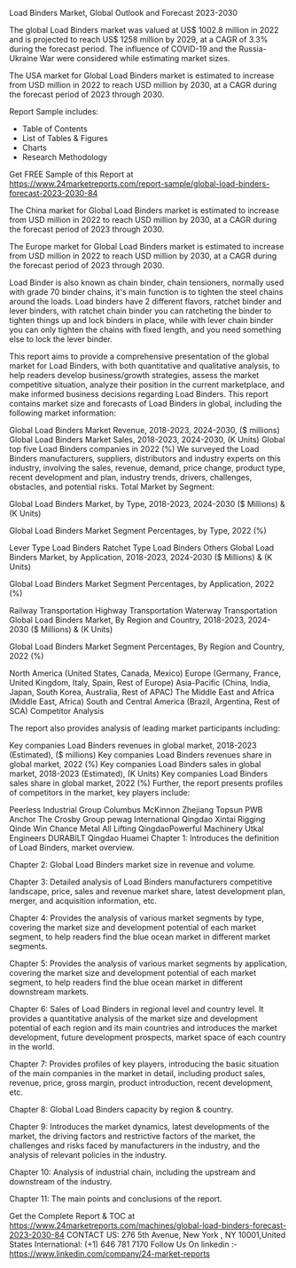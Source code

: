 Load Binders Market, Global Outlook and Forecast 2023-2030

The global Load Binders market was valued at US$ 1002.8 million in 2022 and is projected to reach US$ 1258 million by 2029, at a CAGR of 3.3% during the forecast period. The influence of COVID-19 and the Russia-Ukraine War were considered while estimating market sizes.

The USA market for Global Load Binders market is estimated to increase from USD million in 2022 to reach USD million by 2030, at a CAGR during the forecast period of 2023 through 2030.

Report Sample includes:
- Table of Contents
- List of Tables & Figures
- Charts
- Research Methodology

Get FREE Sample of this Report at https://www.24marketreports.com/report-sample/global-load-binders-forecast-2023-2030-84

The China market for Global Load Binders market is estimated to increase from USD million in 2022 to reach USD million by 2030, at a CAGR during the forecast period of 2023 through 2030.

The Europe market for Global Load Binders market is estimated to increase from USD million in 2022 to reach USD million by 2030, at a CAGR during the forecast period of 2023 through 2030.

Load Binder is also known as chain binder, chain tensioners, normally used with grade 70 binder chains, it's main function is to tighten the steel chains around the loads. Load binders have 2 different flavors, ratchet binder and lever binders, with ratchet chain binder you can ratcheting the binder to tighten things up and lock binders in place, while with lever chain binder you can only tighten the chains with fixed length, and you need something else to lock the lever binder.

This report aims to provide a comprehensive presentation of the global market for Load Binders, with both quantitative and qualitative analysis, to help readers develop business/growth strategies, assess the market competitive situation, analyze their position in the current marketplace, and make informed business decisions regarding Load Binders. This report contains market size and forecasts of Load Binders in global, including the following market information:

Global Load Binders Market Revenue, 2018-2023, 2024-2030, ($ millions)
Global Load Binders Market Sales, 2018-2023, 2024-2030, (K Units)
Global top five Load Binders companies in 2022 (%)
We surveyed the Load Binders manufacturers, suppliers, distributors and industry experts on this industry, involving the sales, revenue, demand, price change, product type, recent development and plan, industry trends, drivers, challenges, obstacles, and potential risks. Total Market by Segment:

Global Load Binders Market, by Type, 2018-2023, 2024-2030 ($ Millions) & (K Units)

Global Load Binders Market Segment Percentages, by Type, 2022 (%)

Lever Type Load Binders
Ratchet Type Load Binders
Others
Global Load Binders Market, by Application, 2018-2023, 2024-2030 ($ Millions) & (K Units)

Global Load Binders Market Segment Percentages, by Application, 2022 (%)

Railway Transportation
Highway Transportation
Waterway Transportation
Global Load Binders Market, By Region and Country, 2018-2023, 2024-2030 ($ Millions) & (K Units)

Global Load Binders Market Segment Percentages, By Region and Country, 2022 (%)

North America (United States, Canada, Mexico)
Europe (Germany, France, United Kingdom, Italy, Spain, Rest of Europe)
Asia-Pacific (China, India, Japan, South Korea, Australia, Rest of APAC)
The Middle East and Africa (Middle East, Africa)
South and Central America (Brazil, Argentina, Rest of SCA)
Competitor Analysis

The report also provides analysis of leading market participants including:

Key companies Load Binders revenues in global market, 2018-2023 (Estimated), ($ millions)
Key companies Load Binders revenues share in global market, 2022 (%)
Key companies Load Binders sales in global market, 2018-2023 (Estimated), (K Units)
Key companies Load Binders sales share in global market, 2022 (%)
Further, the report presents profiles of competitors in the market, key players include:

Peerless Industrial Group
Columbus McKinnon
Zhejiang Topsun
PWB Anchor
The Crosby Group
pewag International
Qingdao Xintai Rigging
Qinde
Win Chance Metal
All Lifting
QingdaoPowerful Machinery
Utkal Engineers
DURABILT
Qingdao Huamei
Chapter 1: Introduces the definition of Load Binders, market overview.

Chapter 2: Global Load Binders market size in revenue and volume.

Chapter 3: Detailed analysis of Load Binders manufacturers competitive landscape, price, sales and revenue market share, latest development plan, merger, and acquisition information, etc.

Chapter 4: Provides the analysis of various market segments by type, covering the market size and development potential of each market segment, to help readers find the blue ocean market in different market segments.

Chapter 5: Provides the analysis of various market segments by application, covering the market size and development potential of each market segment, to help readers find the blue ocean market in different downstream markets.

Chapter 6: Sales of Load Binders in regional level and country level. It provides a quantitative analysis of the market size and development potential of each region and its main countries and introduces the market development, future development prospects, market space of each country in the world.

Chapter 7: Provides profiles of key players, introducing the basic situation of the main companies in the market in detail, including product sales, revenue, price, gross margin, product introduction, recent development, etc.

Chapter 8: Global Load Binders capacity by region & country.

Chapter 9: Introduces the market dynamics, latest developments of the market, the driving factors and restrictive factors of the market, the challenges and risks faced by manufacturers in the industry, and the analysis of relevant policies in the industry.

Chapter 10: Analysis of industrial chain, including the upstream and downstream of the industry.

Chapter 11: The main points and conclusions of the report.

Get the Complete Report & TOC at https://www.24marketreports.com/machines/global-load-binders-forecast-2023-2030-84
CONTACT US:
276 5th Avenue, New York , NY 10001,United States
International: (+1) 646 781 7170
Follow Us On linkedin :- https://www.linkedin.com/company/24-market-reports
